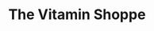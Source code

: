 ---
title: "The Vitamin Shoppe"
url: /chesapeake/the-vitamin-shoppe/
shop: nutrition supplements
---